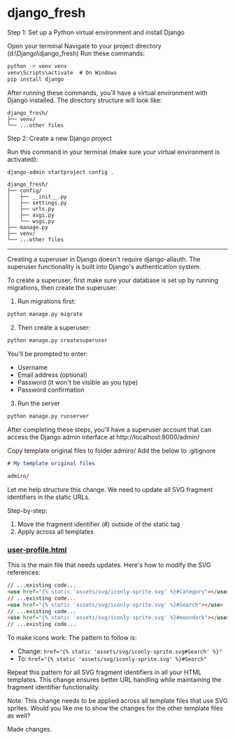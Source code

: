 # django_fresh

Step 1: Set up a Python virtual environment and install Django

Open your terminal
Navigate to your project directory (d:\Django\django_fresh)
Run these commands:

```cmd
python -m venv venv
venv\Scripts\activate  # On Windows
pip install django
```

After running these commands, you'll have a virtual environment with Django installed. The directory structure will look like:

```text
django_fresh/
├── venv/
└── ...other files
```

Step 2: Create a new Django project

Run this command in your terminal (make sure your virtual environment is activated):

```cmd
django-admin startproject config .
```

```text
django_fresh/
├── config/
│   ├── __init__.py
│   ├── settings.py
│   ├── urls.py
│   ├── asgi.py
│   └── wsgi.py
├── manage.py
├── venv/
└── ...other files
```

---

Creating a superuser in Django doesn't require django-allauth. The superuser functionality is built into Django's authentication system.

To create a superuser, first make sure your database is set up by running migrations, then create the superuser:

1. Run migrations first:

```bash
python manage.py migrate
```

2. Then create a superuser:

```bash
python manage.py createsuperuser
```

You'll be prompted to enter:

- Username
- Email address (optional)
- Password (it won't be visible as you type)
- Password confirmation

3. Run the server

```cmd
python manage.py runserver
```

After completing these steps, you'll have a superuser account that can access the Django admin interface at http://localhost:8000/admin/

Copy template original files to folder admiro/
Add the below to .gitignore

```markdown
# My template original files

admiro/
```

Let me help structure this change. We need to update all SVG fragment identifiers in the static URLs.

Step-by-step:

1. Move the fragment identifier (#) outside of the static tag
2. Apply across all templates

### [user-profile.html](file:///d%3A/Django/django_fresh/templates/account/user-profile.html)

This is the main file that needs updates. Here's how to modify the SVG references:

```html
// ...existing code...
<use href="{% static 'assets/svg/iconly-sprite.svg' %}#Category"></use>
// ...existing code...
<use href="{% static 'assets/svg/iconly-sprite.svg' %}#Search"></use>
// ...existing code...
<use href="{% static 'assets/svg/iconly-sprite.svg' %}#moondark"></use>
// ...existing code...
```

To make icons work:
The pattern to follow is:

- Change: `href="{% static 'assets/svg/iconly-sprite.svg#Search' %}"`
- To: `href="{% static 'assets/svg/iconly-sprite.svg' %}#Search"`

Repeat this pattern for all SVG fragment identifiers in all your HTML templates. This change ensures better URL handling while maintaining the fragment identifier functionality.

Note: This change needs to be applied across all template files that use SVG sprites. Would you like me to show the changes for the other template files as well?

Made changes.

